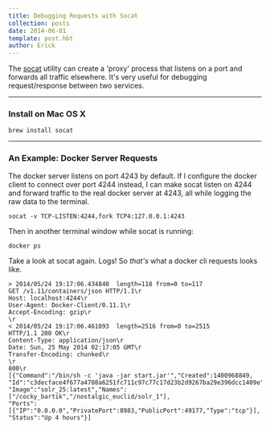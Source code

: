```yaml
---
title: Debugging Requests with Socat
collection: posts
date: 2014-06-01
template: post.hbt
author: Erick 
---
```


The [socat](http://linux.die.net/man/1/socat) utility can create a 'proxy' process that listens on a port and forwards all traffic elsewhere. It's very useful for debugging request/response between two services.

<hr>

### Install on Mac OS X
`brew install socat`

<hr>

### An Example: Docker Server Requests
The docker server listens on port 4243 by default. If I configure the docker client to connect over port 4244 instead, I can make socat listen on 4244 and forward traffic to the real docker server at 4243, all while logging the raw data to the terminal.

`socat -v TCP-LISTEN:4244,fork TCP4:127.0.0.1:4243`

Then in another terminal window while socat is running:

`docker ps`

Take a look at socat again. Logs! So _that's_ what a docker cli requests looks like. 
```
> 2014/05/24 19:17:06.434840  length=118 from=0 to=117
GET /v1.11/containers/json HTTP/1.1\r
Host: localhost:4244\r
User-Agent: Docker-Client/0.11.1\r
Accept-Encoding: gzip\r
\r
< 2014/05/24 19:17:06.461093  length=2516 from=0 to=2515
HTTP/1.1 200 OK\r
Content-Type: application/json\r
Date: Sun, 25 May 2014 02:17:05 GMT\r
Transfer-Encoding: chunked\r
\r
800\r
[{"Command":"/bin/sh -c 'java -jar start.jar'","Created":1400968849,
"Id":"c3decface4f677a4708a6251fc711c97c77c17d23b2d9267ba29e396dcc1409e",
"Image":"solr_25:latest","Names":["/cocky_bartik","/nostalgic_euclid/solr_1"],
"Ports":[{"IP":"0.0.0.0","PrivatePort":8983,"PublicPort":49177,"Type":"tcp"}],
"Status":"Up 4 hours"}]
```
